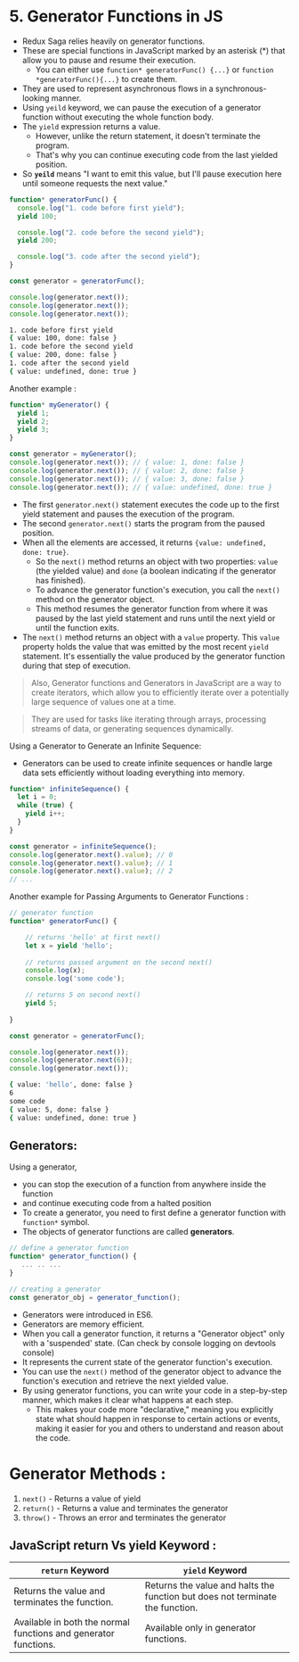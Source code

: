 # 5. Generator Functions in JS

- Redux Saga relies heavily on generator functions.
- These are special functions in JavaScript marked by an asterisk (\*) that allow you to pause and resume their execution.
  - You can either use `function* generatorFunc() {...}` or `function *generatorFunc(){...}` to create them.
- They are used to represent asynchronous flows in a synchronous-looking manner.
- Using `yeild` keyword, we can pause the execution of a generator function without executing the whole function body.
- The `yield` expression returns a value.
  - However, unlike the return statement, it doesn't terminate the program.
  - That's why you can continue executing code from the last yielded position.
- So **`yeild`** means "I want to emit this value, but I'll pause execution here until someone requests the next value."

```js
function* generatorFunc() {
  console.log("1. code before first yield");
  yield 100;

  console.log("2. code before the second yield");
  yield 200;

  console.log("3. code after the second yield");
}

const generator = generatorFunc();

console.log(generator.next());
console.log(generator.next());
console.log(generator.next());
```

```bash
1. code before first yield
{ value: 100, done: false }
1. code before the second yield
{ value: 200, done: false }
1. code after the second yield
{ value: undefined, done: true }
```

Another example :

```js
function* myGenerator() {
  yield 1;
  yield 2;
  yield 3;
}

const generator = myGenerator();
console.log(generator.next()); // { value: 1, done: false }
console.log(generator.next()); // { value: 2, done: false }
console.log(generator.next()); // { value: 3, done: false }
console.log(generator.next()); // { value: undefined, done: true }
```

- The first `generator.next()` statement executes the code up to the first yield statement and pauses the execution of the program.
- The second `generator.next()` starts the program from the paused position.
- When all the elements are accessed, it returns `{value: undefined, done: true}`.
  - So the `next()` method returns an object with two properties: `value` (the yielded value) and `done` (a boolean indicating if the generator has finished).
  -  To advance the generator function's execution, you call the `next()` method on the generator object. 
  -  This method resumes the generator function from where it was paused by the last yield statement and runs until the next yield or until the function exits.
- The `next()` method returns an object with a `value` property. This `value` property holds the value that was emitted by the most recent `yield` statement. It's essentially the value produced by the generator function during that step of execution.


> Also, Generator functions and Generators in JavaScript are a way to create iterators, which allow you to efficiently iterate over a potentially large sequence of values one at a time.

> They are used for tasks like iterating through arrays, processing streams of data, or generating sequences dynamically.

Using a Generator to Generate an Infinite Sequence:

- Generators can be used to create infinite sequences or handle large data sets efficiently without loading everything into memory.

```js
function* infiniteSequence() {
  let i = 0;
  while (true) {
    yield i++;
  }
}

const generator = infiniteSequence();
console.log(generator.next().value); // 0
console.log(generator.next().value); // 1
console.log(generator.next().value); // 2
// ...
```

Another example for Passing Arguments to Generator Functions : 

```js
// generator function
function* generatorFunc() {

    // returns 'hello' at first next()
    let x = yield 'hello';
    
    // returns passed argument on the second next()
    console.log(x);
    console.log('some code');

    // returns 5 on second next()
    yield 5;
    
}

const generator = generatorFunc();

console.log(generator.next());
console.log(generator.next(6));
console.log(generator.next());
```
```bash
{ value: 'hello', done: false }
6
some code
{ value: 5, done: false }
{ value: undefined, done: true }
```


## Generators:

Using a generator,

- you can stop the execution of a function from anywhere inside the function
- and continue executing code from a halted position
- To create a generator, you need to first define a generator function with `function*` symbol.
- The objects of generator functions are called **generators**.

```js
// define a generator function
function* generator_function() {
   ... .. ...
}

// creating a generator
const generator_obj = generator_function();
```

- Generators were introduced in ES6.
- Generators are memory efficient.
- When you call a generator function, it returns a "Generator object" only with a 'suspended' state. (Can check by console logging on devtools console)
-  It represents the current state of the generator function's execution. 
-  You can use the `next()` method of the generator object to advance the function's execution and retrieve the next yielded value.
-  By using generator functions, you can write your code in a step-by-step manner, which makes it clear what happens at each step. 
   -  This makes your code more "declarative," meaning you explicitly state what should happen in response to certain actions or events, making it easier for you and others to understand and reason about the code.

# Generator Methods : 

1. `next()` - Returns a value of yield
2. `return()` - Returns a value and terminates the generator
3. `throw()` - Throws an error and terminates the generator

## JavaScript return Vs yield Keyword : 

| `return` Keyword                                                | `yield` Keyword                                                                |
|-----------------------------------------------------------------|--------------------------------------------------------------------------------|
| Returns the value and terminates the function.                  | Returns the value and halts the function but does not terminate the function.  |
| Available in both the normal functions and generator functions. | Available only in generator functions.                                         |


